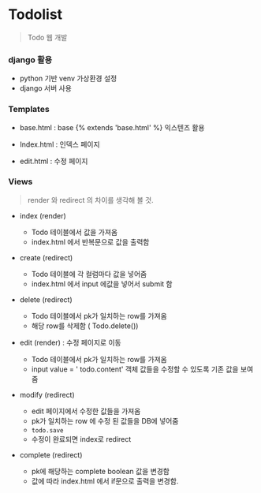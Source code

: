 # Todolist 

> Todo 웹 개발

### django 활용

- python 기반 venv 가상환경 설정
- django 서버 사용

### Templates

- base.html : base {% extends 'base.html' %} 익스텐즈 활용

- Index.html : 인덱스 페이지
- edit.html : 수정 페이지

### Views

> render 와 redirect 의 차이를 생각해 볼 것.

- index (render)
  - Todo 테이블에서 값을 가져옴
  - index.html 에서 반복문으로 값을 출력함
- create (redirect)
  - Todo 테이블에 각 컬럼마다 값을 넣어줌
  - index.html 에서 input 에값을 넣어서 submit 함
- delete (redirect)
  - Todo 테이블에서 pk가 일치하는 row를 가져옴
  - 해당 row를 삭제함 ( Todo.delete())

- edit (render) : 수정 페이지로 이동
  - Todo 테이블에서 pk가 일치하는 row를 가져옴
  - input value = ' todo.content' 객체 값들을 수정할 수 있도록 기존 값을 보여줌
- modify (redirect)
  - edit 페이지에서 수정한 값들을 가져옴
  - pk가 일치하는 row 에 수정 된 값들을 DB에 넣어줌
  - `todo.save`
  - 수정이 완료되면 index로 redirect
- complete (redirect)
  - pk에 해당하는 complete boolean 값을 변경함
  - 값에 따라 index.html 에서 if문으로 출력을 변경함.